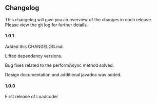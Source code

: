 ## Changelog
This changelog will give you an overview of the changes in each release. Please view the git log for further details.

#### 1.0.1

Added this CHANGELOG.md.

Lifted dependency versions.

Bug fixes related to the performAsync method solved.

Design documentation and additional javadoc was added.

#### 1.0.0
First release of Loadcoder

